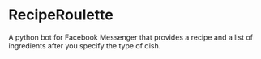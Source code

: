 # RecipeRoulette

A python bot for Facebook Messenger that provides a recipe and a list of ingredients after you specify the type of dish.
